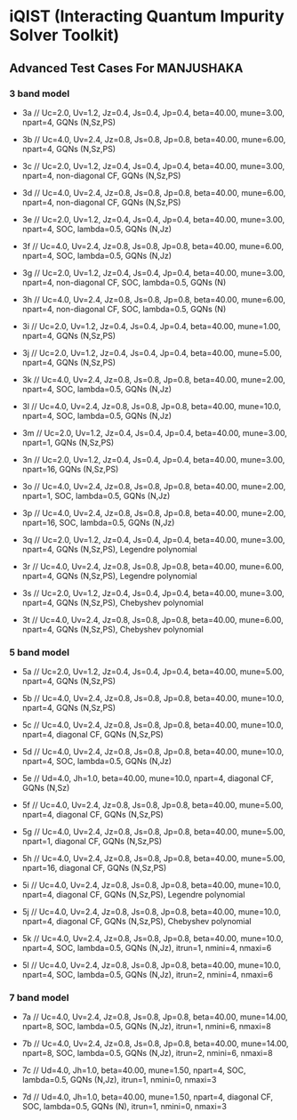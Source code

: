 # iQIST (Interacting Quantum Impurity Solver Toolkit)

## Advanced Test Cases For MANJUSHAKA

### 3 band model

* 3a // Uc=2.0, Uv=1.2, Jz=0.4, Js=0.4, Jp=0.4, beta=40.00, mune=3.00, npart=4, GQNs (N,Sz,PS)

* 3b // Uc=4.0, Uv=2.4, Jz=0.8, Js=0.8, Jp=0.8, beta=40.00, mune=6.00, npart=4, GQNs (N,Sz,PS)

* 3c // Uc=2.0, Uv=1.2, Jz=0.4, Js=0.4, Jp=0.4, beta=40.00, mune=3.00, npart=4, non-diagonal CF, GQNs (N,Sz,PS)

* 3d // Uc=4.0, Uv=2.4, Jz=0.8, Js=0.8, Jp=0.8, beta=40.00, mune=6.00, npart=4, non-diagonal CF, GQNs (N,Sz,PS)

* 3e // Uc=2.0, Uv=1.2, Jz=0.4, Js=0.4, Jp=0.4, beta=40.00, mune=3.00, npart=4, SOC, lambda=0.5, GQNs (N,Jz)

* 3f // Uc=4.0, Uv=2.4, Jz=0.8, Js=0.8, Jp=0.8, beta=40.00, mune=6.00, npart=4, SOC, lambda=0.5, GQNs (N,Jz)

* 3g // Uc=2.0, Uv=1.2, Jz=0.4, Js=0.4, Jp=0.4, beta=40.00, mune=3.00, npart=4, non-diagonal CF, SOC, lambda=0.5, GQNs (N)

* 3h // Uc=4.0, Uv=2.4, Jz=0.8, Js=0.8, Jp=0.8, beta=40.00, mune=6.00, npart=4, non-diagonal CF, SOC, lambda=0.5, GQNs (N)

* 3i // Uc=2.0, Uv=1.2, Jz=0.4, Js=0.4, Jp=0.4, beta=40.00, mune=1.00, npart=4, GQNs (N,Sz,PS)

* 3j // Uc=2.0, Uv=1.2, Jz=0.4, Js=0.4, Jp=0.4, beta=40.00, mune=5.00, npart=4, GQNs (N,Sz,PS)

* 3k // Uc=4.0, Uv=2.4, Jz=0.8, Js=0.8, Jp=0.8, beta=40.00, mune=2.00, npart=4, SOC, lambda=0.5, GQNs (N,Jz)

* 3l // Uc=4.0, Uv=2.4, Jz=0.8, Js=0.8, Jp=0.8, beta=40.00, mune=10.0, npart=4, SOC, lambda=0.5, GQNs (N,Jz)

* 3m // Uc=2.0, Uv=1.2, Jz=0.4, Js=0.4, Jp=0.4, beta=40.00, mune=3.00, npart=1, GQNs (N,Sz,PS)

* 3n // Uc=2.0, Uv=1.2, Jz=0.4, Js=0.4, Jp=0.4, beta=40.00, mune=3.00, npart=16, GQNs (N,Sz,PS)

* 3o // Uc=4.0, Uv=2.4, Jz=0.8, Js=0.8, Jp=0.8, beta=40.00, mune=2.00, npart=1, SOC, lambda=0.5, GQNs (N,Jz)

* 3p // Uc=4.0, Uv=2.4, Jz=0.8, Js=0.8, Jp=0.8, beta=40.00, mune=2.00, npart=16, SOC, lambda=0.5, GQNs (N,Jz)

* 3q // Uc=2.0, Uv=1.2, Jz=0.4, Js=0.4, Jp=0.4, beta=40.00, mune=3.00, npart=4, GQNs (N,Sz,PS), Legendre polynomial

* 3r // Uc=4.0, Uv=2.4, Jz=0.8, Js=0.8, Jp=0.8, beta=40.00, mune=6.00, npart=4, GQNs (N,Sz,PS), Legendre polynomial

* 3s // Uc=2.0, Uv=1.2, Jz=0.4, Js=0.4, Jp=0.4, beta=40.00, mune=3.00, npart=4, GQNs (N,Sz,PS), Chebyshev polynomial

* 3t // Uc=4.0, Uv=2.4, Jz=0.8, Js=0.8, Jp=0.8, beta=40.00, mune=6.00, npart=4, GQNs (N,Sz,PS), Chebyshev polynomial

### 5 band model

* 5a // Uc=2.0, Uv=1.2, Jz=0.4, Js=0.4, Jp=0.4, beta=40.00, mune=5.00, npart=4, GQNs (N,Sz,PS)

* 5b // Uc=4.0, Uv=2.4, Jz=0.8, Js=0.8, Jp=0.8, beta=40.00, mune=10.0, npart=4, GQNs (N,Sz,PS)

* 5c // Uc=4.0, Uv=2.4, Jz=0.8, Js=0.8, Jp=0.8, beta=40.00, mune=10.0, npart=4, diagonal CF, GQNs (N,Sz,PS)

* 5d // Uc=4.0, Uv=2.4, Jz=0.8, Js=0.8, Jp=0.8, beta=40.00, mune=10.0, npart=4, SOC, lambda=0.5, GQNs (N,Jz)

* 5e // Ud=4.0, Jh=1.0, beta=40.00, mune=10.0, npart=4, diagonal CF, GQNs (N,Sz)

* 5f // Uc=4.0, Uv=2.4, Jz=0.8, Js=0.8, Jp=0.8, beta=40.00, mune=5.00, npart=4, diagonal CF, GQNs (N,Sz,PS)

* 5g // Uc=4.0, Uv=2.4, Jz=0.8, Js=0.8, Jp=0.8, beta=40.00, mune=5.00, npart=1, diagonal CF, GQNs (N,Sz,PS)

* 5h // Uc=4.0, Uv=2.4, Jz=0.8, Js=0.8, Jp=0.8, beta=40.00, mune=5.00, npart=16, diagonal CF, GQNs (N,Sz,PS)

* 5i // Uc=4.0, Uv=2.4, Jz=0.8, Js=0.8, Jp=0.8, beta=40.00, mune=10.0, npart=4, diagonal CF, GQNs (N,Sz,PS), Legendre polynomial

* 5j // Uc=4.0, Uv=2.4, Jz=0.8, Js=0.8, Jp=0.8, beta=40.00, mune=10.0, npart=4, diagonal CF, GQNs (N,Sz,PS), Chebyshev polynomial

* 5k // Uc=4.0, Uv=2.4, Jz=0.8, Js=0.8, Jp=0.8, beta=40.00, mune=10.0, npart=4, SOC, lambda=0.5, GQNs (N,Jz), itrun=1, nmini=4, nmaxi=6

* 5l // Uc=4.0, Uv=2.4, Jz=0.8, Js=0.8, Jp=0.8, beta=40.00, mune=10.0, npart=4, SOC, lambda=0.5, GQNs (N,Jz), itrun=2, nmini=4, nmaxi=6

### 7 band model

* 7a // Uc=4.0, Uv=2.4, Jz=0.8, Js=0.8, Jp=0.8, beta=40.00, mune=14.00, npart=8,  SOC, lambda=0.5, GQNs (N,Jz), itrun=1, nmini=6, nmaxi=8

* 7b // Uc=4.0, Uv=2.4, Jz=0.8, Js=0.8, Jp=0.8, beta=40.00, mune=14.00, npart=8,  SOC, lambda=0.5, GQNs (N,Jz), itrun=2, nmini=6, nmaxi=8

* 7c // Ud=4.0, Jh=1.0, beta=40.00, mune=1.50, npart=4, SOC, lambda=0.5, GQNs (N,Jz), itrun=1, nmini=0, nmaxi=3

* 7d // Ud=4.0, Jh=1.0, beta=40.00, mune=1.50, npart=4, diagonal CF, SOC, lambda=0.5, GQNs (N), itrun=1, nmini=0, nmaxi=3
